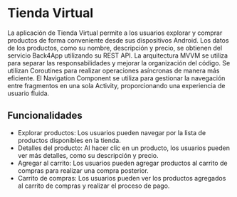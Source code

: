 # Tienda Virtual
La aplicación de Tienda Virtual permite a los usuarios explorar y comprar productos de forma conveniente desde sus dispositivos Android. Los datos de los productos, como su nombre, descripción y precio, se obtienen del servicio Back4App utilizando su REST API. La arquitectura MVVM se utiliza para separar las responsabilidades y mejorar la organización del código. Se utilizan Coroutines para realizar operaciones asíncronas de manera más eficiente. El Navigation Component se utiliza para gestionar la navegación entre fragmentos en una sola Activity, proporcionando una experiencia de usuario fluida.

## Funcionalidades
<ul>
<li>Explorar productos: Los usuarios pueden navegar por la lista de productos disponibles en la tienda.
</li>
<li>Detalles del producto: Al hacer clic en un producto, los usuarios pueden ver más detalles, como su descripción y precio.
</li>
<li>Agregar al carrito: Los usuarios pueden agregar productos al carrito de compras para realizar una compra posterior.
</li>
<li>Carrito de compras: Los usuarios pueden ver los productos agregados al carrito de compras y realizar el proceso de pago.</li>
</ul>
